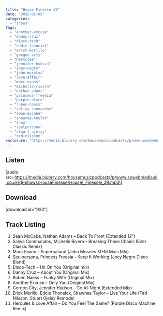 ```yaml
---
title: "House Finesse 39"
date: "2015-02-06"
categories: 
  - "shows"
tags: 
  - "another-excuse"
  - "danny-cruz"
  - "disco-tech"
  - "eddie-thoneick"
  - "erick-morillo"
  - "gorgon-city"
  - "hercules"
  - "jennifer-hudson"
  - "joey-negro"
  - "john-morales"
  - "love-affair"
  - "marc-evans"
  - "michelle-rivera"
  - "nathan-adams"
  - "princess-freesia"
  - "purple-disco"
  - "ruben-naess"
  - "saliva-commandos"
  - "sean-mccabe"
  - "shawnee-taylor"
  - "show"
  - "soulpersona"
  - "stuart-ojelay"
  - "ted-nilsson"
enclosure: "https://media.blubrry.com/housemusicpodcasts/p/www.sowebmediauk.co.uk/dj-shows/HouseFinesse/House_Finesse_39.mp3 0 audio/mpeg "
---
```


## Listen

\[audio src=https://media.blubrry.com/housemusicpodcasts/p/www.sowebmediauk.co.uk/dj-shows/HouseFinesse/House\_Finesse\_39.mp3\]

## Download

\[download id="930"\]

## Track Listing

1. Sean McCabe, Nathan Adams – Back To Front (Extended 12")
2. Saliva Commandos, Michelle Rivera – Breaking These Chains (Ezel Classic Remix)
3. Marc Evans – Supernatural (John Morales M+M Main MIx)
4. Soulpersona, Princess Freesia – Keep It Working (Joey Negro Disco Blend)
5. Disco-Tech – Hit On You (Original mix)
6. Danny Cruz – About You (Original Mix)
7. Ruben Naess – Funky Wife (Original Mix)
8. Another Excuse – Only You (Original Mix)
9. Gorgon City, Jennifer Hudson – Go All Night (Extended Mix)
10. Erick Morillo, Eddie Thoneick, Shawnee Taylor – Live Your Life (Ted Nilsson, Stuart Ojelay Remode)
11. Hercules & Love Affair – Do You Feel The Same? (Purple Disco Machine Remix)
